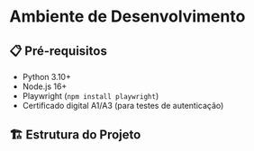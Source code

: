 # Ambiente de Desenvolvimento

## 📋 Pré-requisitos
- Python 3.10+
- Node.js 16+
- Playwright (`npm install playwright`)
- Certificado digital A1/A3 (para testes de autenticação)

## 🏗️ Estrutura do Projeto
